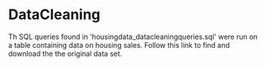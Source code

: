 # DataCleaning
Th SQL queries found in 'housingdata_datacleaningqueries.sql' were run on a table containing data on housing sales. Follow this link to find and download the the original data set. 
